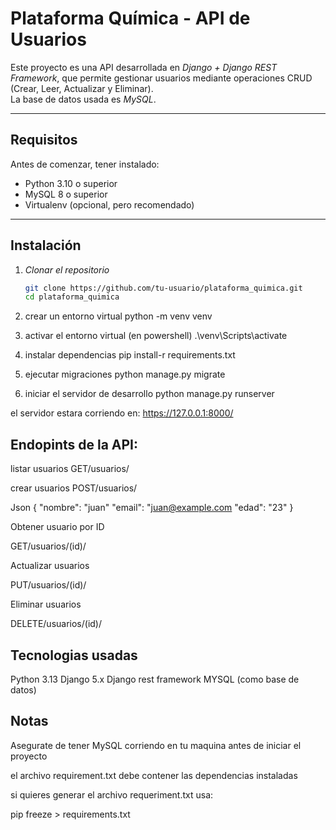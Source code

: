 # Plataforma Química - API de Usuarios

Este proyecto es una API desarrollada en *Django + Django REST Framework*, que permite gestionar usuarios mediante operaciones CRUD (Crear, Leer, Actualizar y Eliminar).  
La base de datos usada es *MySQL*.

---

##  Requisitos

Antes de comenzar, tener instalado:

- Python 3.10 o superior  
- MySQL 8 o superior  
- Virtualenv (opcional, pero recomendado)

---

##  Instalación

1. *Clonar el repositorio*
   ```bash
   git clone https://github.com/tu-usuario/plataforma_quimica.git
   cd plataforma_quimica

2. crear un entorno virtual
  python -m venv venv

3. activar el entorno virtual (en powershell)
 .\venv\Scripts\activate

4. instalar dependencias 
  pip install-r requirements.txt

5. ejecutar migraciones 
 python manage.py migrate

6. iniciar el servidor de desarrollo
 python manage.py runserver
 
 el servidor estara corriendo en: https://127.0.0.1:8000/

## Endopints de la API:
 
 listar usuarios 
 GET/usuarios/

 crear usuarios
 POST/usuarios/

Json 
{
    "nombre": "juan"
    "email": "juan@example.com
    "edad": "23"
}

Obtener usuario por ID 
 
 GET/usuarios/(id)/

Actualizar usuarios

 PUT/usuarios/(id)/

Eliminar usuarios
 
 DELETE/usuarios/(id)/

## Tecnologias usadas
 
 Python 3.13
 Django 5.x
 Django rest framework
 MYSQL (como base de datos)

## Notas

Asegurate de tener MySQL corriendo en tu maquina antes de iniciar el proyecto 

el archivo requirement.txt debe contener las dependencias instaladas

si quieres generar el archivo requeriment.txt usa:
 
 pip freeze > requirements.txt
